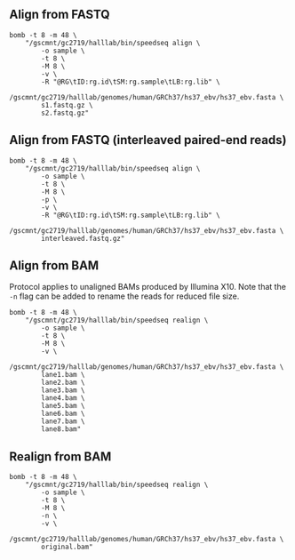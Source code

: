 ## Align from FASTQ

```
bomb -t 8 -m 48 \
    "/gscmnt/gc2719/halllab/bin/speedseq align \
        -o sample \
        -t 8 \
        -M 8 \
        -v \
        -R "@RG\tID:rg.id\tSM:rg.sample\tLB:rg.lib" \
        /gscmnt/gc2719/halllab/genomes/human/GRCh37/hs37_ebv/hs37_ebv.fasta \
        s1.fastq.gz \
        s2.fastq.gz"
```

## Align from FASTQ (interleaved paired-end reads)

```
bomb -t 8 -m 48 \
    "/gscmnt/gc2719/halllab/bin/speedseq align \
        -o sample \
        -t 8 \
        -M 8 \
        -p \
        -v \
        -R "@RG\tID:rg.id\tSM:rg.sample\tLB:rg.lib" \
        /gscmnt/gc2719/halllab/genomes/human/GRCh37/hs37_ebv/hs37_ebv.fasta \
        interleaved.fastq.gz"
```

## Align from BAM
Protocol applies to unaligned BAMs produced by Illumina X10. Note that
the `-n` flag can be added to rename the reads for reduced file size.

```
bomb -t 8 -m 48 \
    "/gscmnt/gc2719/halllab/bin/speedseq realign \
        -o sample \
        -t 8 \
        -M 8 \
        -v \
        /gscmnt/gc2719/halllab/genomes/human/GRCh37/hs37_ebv/hs37_ebv.fasta \
        lane1.bam \
        lane2.bam \
        lane3.bam \
        lane4.bam \
        lane5.bam \
        lane6.bam \
        lane7.bam \
        lane8.bam"
```

## Realign from BAM

```
bomb -t 8 -m 48 \
    "/gscmnt/gc2719/halllab/bin/speedseq realign \
        -o sample \
        -t 8 \
        -M 8 \
        -n \
        -v \
        /gscmnt/gc2719/halllab/genomes/human/GRCh37/hs37_ebv/hs37_ebv.fasta \
        original.bam"
```
